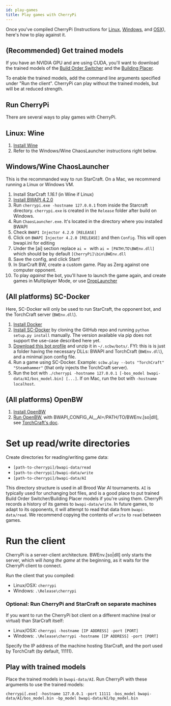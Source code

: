 ```yaml
---
id: play-games
title: Play games with CherryPi
---
```


Once you've compiled CherryPi (Instructions for [Linux](https://torchcraft.github.io/torchcraftai/docs/install-linux.html), [Windows](https://torchcraft.github.io/torchcraftai/docs/install-windows.html), and [OSX](https://torchcraft.github.io/torchcraftai/docs/install-osx.html)), here's how to play against it.

## (Recommended) Get trained models

If you have an NVIDIA GPU and are using CUDA, you'll want to download the trained models of the [Build Order Switcher](https://dl.fbaipublicfiles.com/torchcraftai/models/1.0/bos_model_20181128.bin) and the [Building Placer](https://dl.fbaipublicfiles.com/torchcraftai/models/1.0/bp_model.bin).

To enable the trained models, add the command line arguments specified under "Run the client". CherryPi can play without the trained models, but will be at reduced strength.

## Run CherryPi

There are several ways to play games with CherryPi.

## Linux: Wine
1. [Install Wine](https://wiki.winehq.org/Wine_Installation_and_Configuration)
2. Refer to the Windows/Wine ChaosLauncher instructions right below.

## Windows/Wine ChaosLauncher
This is the recommanded way to run StarCraft. On a Mac, we recommend running a Linux or Windows VM.
1. Install StarCraft *1.16.1* (in Wine if Linux)
2. [Install BWAPI 4.2.0](https://github.com/bwapi/bwapi/releases/tag/v4.2.0)
3. Run `cherrypi.exe -hostname 127.0.0.1` from inside the Starcraft directory. `cherrypi.exe` is created in the `Release` folder after build on Windows.
4. Run `ChaosLauncher.exe`. It's located in the directory where you installed BWAPI
5. Check `BWAPI Injector 4.2.0 [RELEASE]`
6. Click on `BWAPI Injector 4.2.0 [RELEASE]` and then `Config`. This will open bwapi.ini for editing
7. Under the [ai] section replace `ai = ` with `ai = [PATH\TO\BWEnv.dll]` which should be by default `[CherryPi]\bin\BWEnv.dll`
8. Save the config, and click Start!
9. In StarCraft BW, create a custom game. Play as Zerg against one computer opponent.
10. To play *against* the bot, you'll have to launch the game again, and create games in Multiplayer Mode, or use [DropLauncher](https://github.com/adakitesystems/DropLauncher)

## (All platforms) SC-Docker
Here, SC-Docker will only be used to run StarCraft, the opponent bot, and the TorchCraft server (`BWEnv.dll`).
1. [Install Docker](https://docs.docker.com/install/)
2. [Install SC-Docker](https://github.com/Games-and-Simulations/sc-docker) by cloning the GitHub repo and running `python setup.py install` manually. The version available via pip does not support the use-case described here yet.
3. [Download this bot profile](https://dl.fbaipublicfiles.com/torchcraftai/aux/1.0/TorchCraft_scbw_profile.zip) and unzip it in `~/.scbw/bots/`. FYI: this is is just a folder having the necessary DLLs: BWAPI and TorchCraft (`BWEnv.dll`), and a minimal json config file.
4. Run a game using SC-Docker. Example: `scbw.play --bots "TorchCraft" "Steamhammer"` (that only injects the TorchCraft server).
5. Run the bot with `./cherrypi -hostname 127.0.0.1 [-bos_model bwapi-data/AI/bos_model.bin] [...]`. If on Mac, run the bot with `-hostname localhost`.

## (All platforms) OpenBW
1. [Install OpenBW](https://github.com/OpenBW/bwapi)
3. [Run OpenBW](https://github.com/OpenBW/bwapi), with BWAPI_CONFIG_AI__AI=/PATH/TO/BWEnv.[so|dll], see [TorchCraft's doc](https://github.com/TorchCraft/TorchCraft/blob/develop/docs/openbw.md#running).

# Set up read/write directories

Create directories for reading/writing game data:
* `[path-to-cherrypi]/bwapi-data/read`
* `[path-to-cherrypi]/bwapi-data/write`
* `[path-to-cherrypi]/bwapi-data/AI`

This directory structure is used in all Brood War AI tournaments.
`AI` is typically used for unchanging bot files, and is a good place to put trained Build Order Switcher/Building Placer models if you're using them.
CherryPi records a history of its games to `bwapi-data/write`. In future games, to adapt to its opponents, it will attempt to read that data from `bwapi-data/read`. We recommend copying the contents of `write` to `read` between games.

# Run the client
CherryPi is a server-client architecture.
BWEnv.[so|dll] only starts the server, which will *hang the game* at the beginning, as it waits for the CherryPi client to connect.

Run the client that you compiled:
* Linux/OSX: `cherrypi`
* Windows: `.\Release\cherrypi`

### Optional: Run CherryPi and StarCraft on separate machines
If you want to run the CherryPi bot client on a different machine (real or virtual) than StarCraft itself:
* Linux/OSX: `cherrypi -hostname [IP ADDRESS] -port [PORT]`
* Windows: `.\Release\cherrypi -hostname [IP ADDRESS] -port [PORT]`

Specify the IP address of the machine hosting StarCraft, and the port used by TorchCraft (by default, 11111).

## Play with trained models

Place the trained models in `bwapi-data/AI`. Run CherryPi with these arguments to use the trained models:

`cherrypi[.exe] -hostname 127.0.0.1 -port 11111 -bos_model bwapi-data/AI/bos_model.bin -bp_model bwapi-data/AI/bp_model.bin`
